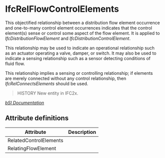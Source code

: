 IfcRelFlowControlElements
=========================
This objectified relationship between a distribution flow element occurrence
and one-to-many control element occurrences indicates that the control
element(s) sense or control some aspect of the flow element. It is applied to
_IfcDistributionFlowElement_ and _IfcDistributionControlElement_.  
  
This relationship may be used to indicate an operational relationship such as
an actuator operating a valve, damper, or switch. It may also be used to
indicate a sensing relationship such as a sensor detecting conditions of fluid
flow.  
  
This relationship implies a sensing or controlling relationship; if elements
are merely connected without any control relationship, then
_IfcRelConnectsElements_ should be used.  
  
> HISTORY  New entity in IFC2x.  
>  
[ _bSI
Documentation_](https://standards.buildingsmart.org/IFC/DEV/IFC4_2/FINAL/HTML/schema/ifcsharedbldgserviceelements/lexical/ifcrelflowcontrolelements.htm)


Attribute definitions
---------------------
| Attribute              | Description   |
|------------------------|---------------|
| RelatedControlElements |               |
| RelatingFlowElement    |               |

